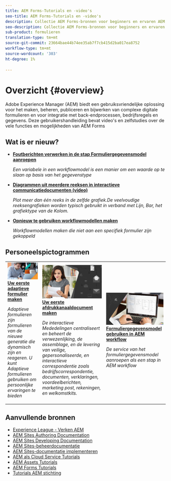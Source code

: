 ```yaml
---
title: AEM Forms-Tutorials en -video's
seo-title: AEM Forms-Tutorials en -video's
description: Collectie AEM Forms-bronnen voor beginners en ervaren AEM Forms-ontwikkelaars
seo-description: Collectie AEM Forms-bronnen voor beginners en ervaren AEM Forms-ontwikkelaars
sub-product: formulieren
translation-type: tm+mt
source-git-commit: 23664bae44b74ee35ab7f7cb415d2ba017ea8752
workflow-type: tm+mt
source-wordcount: '303'
ht-degree: 1%

---
```



# Overzicht {#overview}

Adobe Experience Manager (AEM) biedt een gebruiksvriendelijke oplossing voor het maken, beheren, publiceren en bijwerken van complexe digitale formulieren en voor integratie met back-endprocessen, bedrijfsregels en gegevens. Deze gebruikershandleiding bevat video&#39;s en zelfstudies over de vele functies en mogelijkheden van AEM Forms

## Wat is er nieuw?

* **[Foutberichten verwerken in de stap Formuliergegevensmodel aanroepen](./adaptive-forms/handling-error-messages-in-invoke-fdm-step.md)**

   *Een variabele in een workflowmodel is een manier om een waarde op te slaan op basis van het gegevenstype*

* **[Diagrammen uit meerdere reeksen in interactieve communicatiedocumenten (video)](./interactive-communications/multiseriescharts.md)**

   *Plot meer dan één reeks in de zelfde grafiek.De veelvoudige reeksengrafieken worden typisch gebruikt in verband met Lijn, Bar, het grafiektype van de Kolom.*

* **[Opnieuw te gebruiken workflowmodellen maken](./adaptive-forms/re-usable-aem-forms-workflow-models-article.md)**

   *Workflowmodellen maken die niet aan een specifiek formulier zijn gekoppeld*

## Personeelspictogrammen

<table>
<tr>
  <td>
    <a href="./creating-your-first-adaptive-form/introduction-and-setup.md">
      <img alt="400 x 225 px" src="./assets/afhero.png" />
    </a>
    <div>
      <a href="./creating-your-first-adaptive-form/introduction-and-setup.md">
    <strong>Uw eerste adaptieve formulier maken</strong>
    </a>
    </div>
    <p>
    <em>Adaptieve formulieren zijn formulieren van de nieuwe generatie die dynamisch zijn en reageren. U kunt Adaptieve formulieren gebruiken om persoonlijke ervaringen te bieden</em>
    <p>
  </td>
   <td>
    <a href="./ic-print-channel-tutorial/introduction.md">
      <img alt="400 x 225 px" src="./assets/correspondence-management1.png" />
    </a>
    <div>
      <a href="./ic-print-channel-tutorial/introduction.md">
    <strong>Uw eerste afdrukkanaaldocument maken</strong>
    </a>
    </div>
    <p>
    <em>De interactieve Mededelingen centraliseert en beheert de verwezenlijking, de assemblage, en de levering van veilige, gepersonaliseerde, en interactieve correspondentie zoals bedrijfscorrespondentie, documenten, verklaringen, voordeelberichten, marketing post, rekeningen, en welkomstkits.  </em>
    <p>
  </td>
  <td>
    <a href="./adaptive-forms/form-data-model-service-as-step-in-workflow-video-use.md">
      <img alt="400 x 225 px" src="./assets/fdmlogo.png" />
    </a>
    <div>
      <a href="./adaptive-forms/form-data-model-service-as-step-in-workflow-video-use.md">
    <strong>Formuliergegevensmodel gebruiken in AEM workflow</strong>
    </a>
    </div>
    <p>
    <em>De service van het formuliergegevensmodel aanroepen als een stap in AEM workflow</em>
    <p>
  </td>
</tr>
</table>

## Aanvullende bronnen

* [Experience League - Verken AEM](https://experienceleague.adobe.com/#recommended/solutions/experience-manager)
* [AEM Sites Authoring Documentation](https://helpx.adobe.com/experience-manager/6-5/sites/authoring/user-guide.html)
* [AEM Sites Developing Documentation](https://helpx.adobe.com/experience-manager/6-5/sites/developing/user-guide.html)
* [AEM Sites-beheerdocumentatie](https://helpx.adobe.com/experience-manager/6-5/sites/administering/user-guide.html)
* [AEM Sites-documentatie implementeren](https://helpx.adobe.com/experience-manager/6-5/sites/deploying/user-guide.html)
* [AEM als Cloud Service Tutorials](/help/cloud-service/overview.md)
* [AEM Assets Tutorials](/help/assets/overview.md)
* [AEM Forms Tutorials](/help/forms/overview.md)
* [Tutorials AEM stichting](/help/foundation/overview.md)
